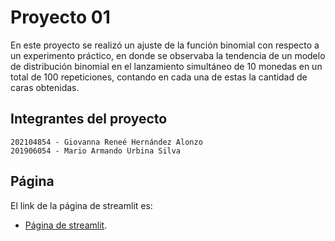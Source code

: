 # Proyecto 01
En este proyecto se realizó un ajuste de la función binomial con respecto a un experimento práctico, en donde se observaba la tendencia de un modelo de distribución binomial en el lanzamiento simultáneo de 10 monedas en un total de 100 repeticiones, contando en cada una de estas la cantidad de caras obtenidas.

## Integrantes del proyecto

```
202104854 - Giovanna Reneé Hernández Alonzo
201906054 - Mario Armando Urbina Silva
```

## Página
El link de la página de streamlit es:
* [Página de streamlit](https://proyecto01.streamlit.app/).